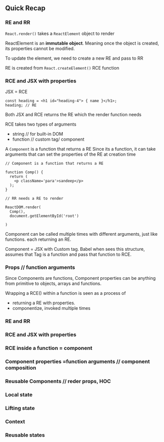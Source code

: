 ## Quick Recap

### RE and RR

`React.render()` takes a `ReactElement` object to render

ReactElement is an **immutable object**. Meaning once the
object is created, its properties cannot be modified.

To update the element, we need to create a new RE and
pass to RR

RE is created from `React.createElement()` RCE function


### RCE and JSX with properties

JSX = RCE

```
const heading = <h1 id="heading-4"> { name }</h1>;
heading; // RE
```

Both JSX and RCE returns the RE which the render function
needs

RCE takes two types of arguments
  - string // for built-in DOM
  - function // custom tag/ component

A `Component` is a function that returns a RE
Since its a function, it can take arguments that can set the properties of the
RE at creation time

```
// Component is a function that returns a RE

function Comp() {
  return (
    <p className='para'>sandeep</p>
  );
}

// RR needs a RE to render

ReactDOM.render(
  Comp(),
  document.getElementById('root')

)

```

Component can be called multiple times with different arguments, just like
functions. each returning an RE.

Component = JSX with Custom tag. Babel when sees this structure, assumes that
Tag is a function and pass that function to RCE.


### Props // function arguments

Since Components are functions, Component properties can be anything
from primitive to objects, arrays and functions.


Wrapping a RCE() within a function is seen as a process of
  - returning a RE with properties.
  - componentize, invoked multiple times


### RE and RR
### RCE and JSX with properties
### RCE inside a function = component
### Component properties =function arguments // component composition

### Reusable Components // reder props, HOC

### Local state
### Lifting state
### Context


### Reusable states
